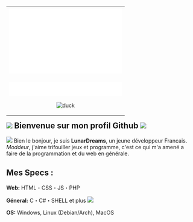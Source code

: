 <table align="right" width="10%">
    <tr align="center">
        <td>
            <img src="ui1.svg" width="300"/>
        </td>
    </tr>
    <tr>
        <td align="center">
          <p>
              <img src="title.svg" alt="duckrule" width="300"/>
          </p>
          <p>
              <img src="https://c.tenor.com/wJoIg9kMUB0AAAAC/duck-spin.gif" alt="duck" width="300"/>
          </p>
        </td>
    </tr>
</table>

<h2><img src="https://web.archive.org/web/20091027040505/http://geocities.com/freecooljokes/smiley-faces7.gif" height="24" /> Bienvenue sur mon profil Github <img src="https://web.archive.org/web/20091027040505/http://geocities.com/freecooljokes/smiley-faces7.gif" height="24" /></h2>

<p>
<img src="https://web.archive.org/web/20091020033345/http://es.geocities.com/villebenahmed/bonjour.gif" height="24" /> Bien le bonjour, je suis <strong>LunarDreams</strong>, un jeune développeur Francais.
<br/>
<em>Moddeur</em>, j'aime trifouiller jeux et programme, c'est ce qui m'a amené a faire de la programmation et du web en générale.
</p>

<h2>Mes Specs :</h2>
<p><strong>Web:</strong> HTML・CSS・JS・PHP</p>
<p><strong>Géneral:</strong> C・C#・SHELL et plus <img src="https://web.archive.org/web/20091019173848/http://de.geocities.com/chatt_inn_cafe/smyley-hacker.gif"/></p>
<p><strong>OS:</strong> Windows, Linux (Debian/Arch), MacOS</p>

<!--

<p align="left">
  <img src="title.svg" alt="duckrule"/>
  <img src="https://c.tenor.com/wJoIg9kMUB0AAAAC/duck-spin.gif" alt="duck"/>
</p>
![duckrule](title.svg "duckrule")
![duck](https://c.tenor.com/wJoIg9kMUB0AAAAC/duck-spin.gif "duck")

**lunar-d/lunar-d** is a ✨ _special_ ✨ repository because its `README.md` (this file) appears on your GitHub profile.

Here are some ideas to get you started:

- 🔭 I’m currently working on ...
- 🌱 I’m currently learning ...
- 👯 I’m looking to collaborate on ...
- 🤔 I’m looking for help with ...
- 💬 Ask me about ...
- 📫 How to reach me: ...
- 😄 Pronouns: ...
- ⚡ Fun fact: ...
-->

